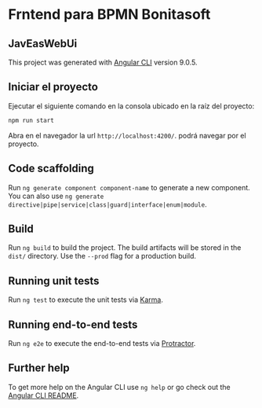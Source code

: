 # Frntend para BPMN Bonitasoft
## JavEasWebUi

This project was generated with [Angular CLI](https://github.com/angular/angular-cli) version 9.0.5.

## Iniciar el proyecto

Ejecutar el siguiente comando en la consola ubicado en la raíz del proyecto:
 
```bash
npm run start
``` 
Abra en el navegador la url `http://localhost:4200/`. podrá navegar por el proyecto.

## Code scaffolding

Run `ng generate component component-name` to generate a new component. You can also use `ng generate directive|pipe|service|class|guard|interface|enum|module`.

## Build

Run `ng build` to build the project. The build artifacts will be stored in the `dist/` directory. Use the `--prod` flag for a production build.

## Running unit tests

Run `ng test` to execute the unit tests via [Karma](https://karma-runner.github.io).

## Running end-to-end tests

Run `ng e2e` to execute the end-to-end tests via [Protractor](http://www.protractortest.org/).

## Further help

To get more help on the Angular CLI use `ng help` or go check out the [Angular CLI README](https://github.com/angular/angular-cli/blob/master/README.md).
